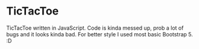 # TicTacToe
TicTacToe written in JavaScript. Code is kinda messed up, prob a lot of bugs and it looks kinda bad. For better style I used most basic Bootstrap 5. :D
